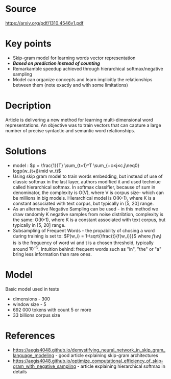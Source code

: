 # Source
https://arxiv.org/pdf/1310.4546v1.pdf

# Key points
- Skip-gram model for learning words vector representation
- ***Based on prediction instead of counting***
- Remarkamble speedup achieved through hierarchical softmax/negative sampling
- Model can organize concepts and learn implicitly the relationships between them (note exactly and with some limitations)

# Decription
Article is delivering a new method for learning multi-dimensional word representations. An objective was to train vectors that can capture a large number of precise syntactic and semantic word relationships.

# Solutions
- model : $p = \frac{1}{T} \sum_{t=1}^T \sum_{−c≤j≤c,j\neq0} logp(w_{t+j}\mid w_t)$
- Using skip gram model to train words embedding, but instead of use of classic softmax in the last layer, authors modified it and used techniue called hierarchical softmax. In softmax classifier, because of sum in denominator, the complexity is O(V), where V is corpus size- which can be millions in big models. Hierarchical model is O(K+1), where K is a constant associated with text corpus, but typically in [5, 20] range.
- As an alternative Negative Sampling can be used - in this method we draw randomly K negative samples from noise distribtion, complexity is the same:  O(K+1), where K is a constant associated with text corpus, but typically in [5, 20] range.
- Subsampling of Frequent Words - the propability of chosing a word during training is set to:
				$P(w_i) = 1-\sqrt{\frac{t}{f(w_i)}}$
	where $f(w_i)$ is is the frequency of word wi and t is a chosen threshold, typically around $10^{-5}$. Intuition behind: frequent words such as "in", "the" or "a" bring less information than rare ones.


# Model
Basic model used in tests
-  dimensions - 300
- window size - 5
- 692 000 tokens with count 5 or more
- 33 billions corpus size


# References
- https://aegis4048.github.io/demystifying_neural_network_in_skip_gram_language_modeling - good article explaining skip-gram architectures
- https://aegis4048.github.io/optimize_computational_efficiency_of_skip-gram_with_negative_sampling - article explaining hierarchical softmax in details

